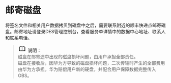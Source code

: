 # 邮寄磁盘<a name="ZH-CN_TOPIC_0098442993"></a>

将签名文件和相关用户数据拷贝到磁盘中之后，需要联系附近的顺丰快递点邮寄磁盘。邮寄地址请登录DES管理控制台，查看服务单详情中的数据中心地址、联系人和联系电话。

>![](public_sys-resources/icon-note.gif) **说明：**   
>磁盘在邮寄途中出现的磁盘损坏问题，由用户承担全部责任。  
>磁盘在接收后，因华为方导致的磁盘损坏问题，二次传输时产生的全部费用由华为方承担。华为赔偿用户新的硬盘，并配合用户保障数据完整传入OBS。  

